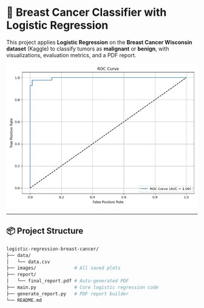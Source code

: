 # 🧠 Breast Cancer Classifier with Logistic Regression

This project applies **Logistic Regression** on the **Breast Cancer Wisconsin dataset** (Kaggle) to classify tumors as **malignant** or **benign**, with visualizations, evaluation metrics, and a PDF report.

![ROC Curve](images/roc_curve.png)

---

## 📦 Project Structure

```bash
logistic-regression-breast-cancer/
├── data/
│   └── data.csv
├── images/              # All saved plots
├── report/
│   └── final_report.pdf # Auto-generated PDF
├── main.py              # Core logistic regression code
├── generate_report.py   # PDF report builder
└── README.md
